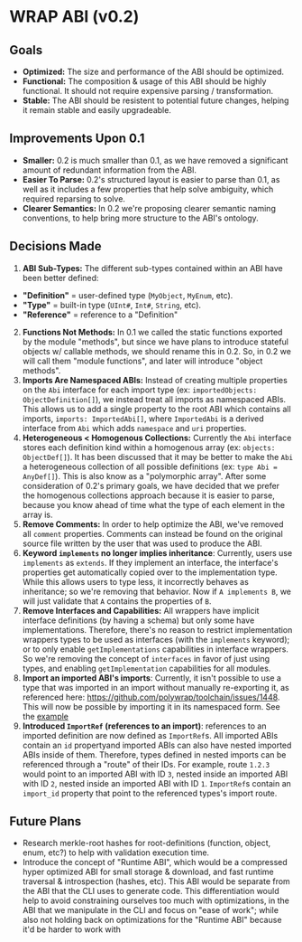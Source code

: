 # WRAP ABI (v0.2)
## Goals
- **Optimized:** The size and performance of the ABI should be optimized.
- **Functional:** The composition & usage of this ABI should be highly functional. It should not require expensive parsing / transformation.
- **Stable:** The ABI should be resistent to potential future changes, helping it remain stable and easily upgradeable.

## Improvements Upon 0.1
- **Smaller:** 0.2 is much smaller than 0.1, as we have removed a significant amount of redundant information from the ABI.
- **Easier To Parse:** 0.2's structured layout is easier to parse than 0.1, as well as it includes a few properties that help solve ambiguity, which required reparsing to solve.
- **Clearer Semantics:** In 0.2 we're proposing clearer semantic naming conventions, to help bring more structure to the ABI's ontology.

## Decisions Made
1. **ABI Sub-Types:** The different sub-types contained within an ABI have been better defined:
  * **"Definition"** = user-defined type (`MyObject`, `MyEnum`, etc).
  * **"Type"** = built-in type (`UInt#`, `Int#`, `String`, etc).
  * **"Reference"** = reference to a "Definition"
2. **Functions Not Methods:** In 0.1 we called the static functions exported by the module "methods", but since we have plans to introduce stateful objects w/ callable methods, we should rename this in 0.2. So, in 0.2 we will call them "module functions", and later will introduce "object methods".
3. **Imports Are Namespaced ABIs:** Instead of creating multiple properties on the `Abi` interface for each import type (ex: `importedObjects: ObjectDefinition[]`), we instead treat all imports as namespaced ABIs. This allows us to add a single property to the root ABI which contains all imports, `imports: ImportedAbi[]`, where `ImportedAbi` is a derived interface from `Abi` which adds `namespace` and `uri` properties.
4. **Heterogeneous < Homogenous Collections:** Currently the `Abi` interface stores each definition kind within a homogenous array (ex: `objects: ObjectDef[]`). It has been discussed that it may be better to make the `Abi` a heterogeneous collection of all possible definitions (ex: `type Abi = AnyDef[]`). This is also know as a "polymorphic array". After some consideration of 0.2's primary goals, we have decided that we prefer the homogenous collections approach because it is easier to parse, because you know ahead of time what the type of each element in the array is.
5. **Remove Comments:** In order to help optimize the ABI, we've removed all `comment` properties. Comments can instead be found on the original source file written by the user that was used to produce the ABI.
6. **Keyword `implements` no longer implies inheritance**: Currently, users use `implements` as `extends`. If they implement an interface, the interface's properties get automatically copied over to the implementation type. While this allows users to type less, it incorrectly behaves as inheritance; so we're removing that behavior. Now if `A implements B`, we will just validate that `A` contains the properties of `B`.
7. **Remove Interfaces and Capabilities:** All wrappers have implicit interface definitions (by having a schema) but only some have implementations. Therefore, there's no reason to restrict implementation wrappers types to be used as interfaces (with the `implements` keyword); or to only enable `getImplementations` capabilities in interface wrappers. So we're removing the concept of `interfaces` in favor of just using types, and enabling `getImplementation` capabilities for all modules.
8. **Import an imported ABI's imports**: Currently, it isn't possible to use a type that was imported in an import without manually re-exporting it, as referenced here: https://github.com/polywrap/toolchain/issues/1448. This will now be possible by importing it in its namespaced form. See the [example](abi/examples/imports/user.ts)
9. **Introduced `ImportRef` (references to an import)**: references to an imported definition are now defined as `ImportRef`s. All imported ABIs contain an `id` propertyand imported ABIs can also have nested imported ABIs inside of them. Therefore, types defined in nested imports can be referenced through a "route" of their IDs. For example, route `1.2.3` would point to an imported ABI with ID `3`, nested inside an imported ABI with ID `2`, nested inside an imported ABI with ID `1`. `ImportRef`s contain an `import_id` property that point to the referenced types's import route.

## Future Plans

- Research merkle-root hashes for root-definitions (function, object, enum, etc?) to help with validation execution time.
- Introduce the concept of "Runtime ABI", which would be a compressed hyper optimized ABI for small storage & download, and fast runtime traversal & introspection (hashes, etc). This ABI would be separate from the ABI that the CLI uses to generate code. This differentiation would help to avoid constraining ourselves too much with optimizations, in the ABI that we manipulate in the CLI and focus on "ease of work"; while also not holding back on optimizations for the "Runtime ABI" because it'd be harder to work with
